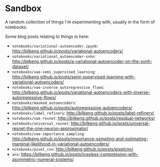 # Sandbox

A random collection of things I'm experimenting with, usually in the form of notebooks.

Some blog posts relating to things in here:

* `notebooks/variational-autoencoder.ipynb`: http://bjlkeng.github.io/posts/variational-autoencoders/
* `notebooks/variational_autoencoder-svhn`: http://bjlkeng.github.io/posts/a-variational-autoencoder-on-the-svnh-dataset/
* `notebooks/vae-semi_supervised_learning`: http://bjlkeng.github.io/posts/semi-supervised-learning-with-variational-autoencoders/
* `notebooks/vae-inverse_autoregressive_flows`: http://bjlkeng.github.io/posts/variational-autoencoders-with-inverse-autoregressive-flows/
* `notebooks/masked_autoencoders`: http://bjlkeng.github.io/posts/autoregressive-autoencoders/
* `notebooks/label_refinery`: http://bjlkeng.github.io/posts/label-refinery/
* `notebooks/vae-resnet`: http://bjlkeng.github.io/posts/residual-networks/
* `notebooks/universal_resnet`: http://bjlkeng.github.io/posts/universal-resnet-the-one-neuron-approximator/
* `notebooks/vae-importance_sampling`: http://bjlkeng.github.io/posts/importance-sampling-and-estimating-marginal-likelihood-in-variational-autoencoders/
* `notebooks/pixel_cnn`: http://bjlkeng.github.io/posts/pixelcnn/
* `ans`: https://bjlkeng.github.io/posts/lossless-compression-with-asymmetric-numeral-systems/

